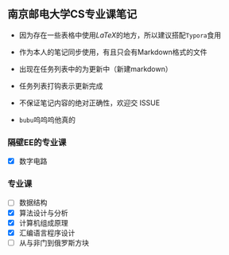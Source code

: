 ## 南京邮电大学CS专业课笔记

+ 因为存在一些表格中使用$LaTeX$的地方，所以建议搭配`Typora`食用 

+ 作为本人的笔记同步使用，有且只会有Markdown格式的文件

+ 出现在任务列表中的为更新中（新建markdown）

+ 任务列表打钩表示更新完成
+ 不保证笔记内容的绝对正确性，欢迎交 ISSUE
+ `bubu`呜呜呜他真的

### 隔壁EE的专业课

- [x] 数字电路

### 专业课

- [ ] 数据结构
- [x] 算法设计与分析
- [x] 计算机组成原理
- [x] 汇编语言程序设计
- [ ] 从与非门到俄罗斯方块
